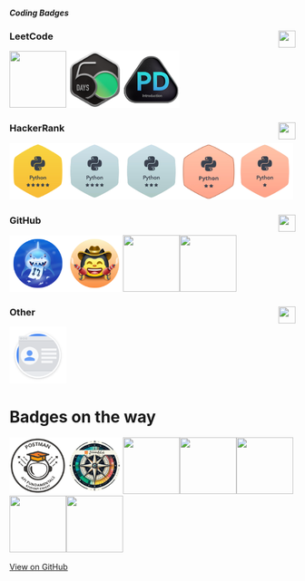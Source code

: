 ##### Coding Badges
### LeetCode <img height=30px width=30px align='right' src='https://upload.wikimedia.org/wikipedia/commons/8/8e/LeetCode_Logo_1.png'>
<img height=100px width=100px src='https://assets.leetcode.com/users/images/99b27168-c5ca-420d-9453-42479b203462_1705823606.379844.png'><img height=100px width=100px src='Badges/leetcode-2024-50-lg.png'><img height=100px width=100px src='Badges/leetcode-Introduction_to_Pandas_Badge.png'>
### HackerRank <img height=30px width=30px align='right' src='https://cdn4.iconfinder.com/data/icons/logos-and-brands/512/160_Hackerrank_logo_logos-512.png'>
<img height=100px width=100px src='Badges/hackerrank_python_5.png'><img height=100px width=100px src='Badges/hackerrank_python_4.png'><img height=100px width=100px src='Badges/python_3star_hackerrank.png'><img height=100px width=100px src='Badges/hacherrank_python.png'><img height=100px width=100px src='Badges/hackerrank_python_1.png'>
### GitHub <img height=30px width=30px align='right' src='https://upload.wikimedia.org/wikipedia/commons/thumb/a/ae/Github-desktop-logo-symbol.svg/2048px-Github-desktop-logo-symbol.svg.png'>
<img height=100px width=100px src='Badges/github-pull-shark.png'><img height=100px width=100px src='Badges/github-quickdraw.png'><img height=100px width=100px src='https://camo.githubusercontent.com/2ae0861e97bfba2d3250ceb7db103356b3b35161e273d48120199382d6eac03a/68747470733a2f2f6769746875622e6769746875626173736574732e636f6d2f696d616765732f6d6f64756c65732f70726f66696c652f616368696576656d656e74732f706169722d65787472616f7264696e616972652d64656661756c742e706e67'><img height=100px width=100px src='https://camo.githubusercontent.com/fa502cbbea2456c51ccfd7377262440ebf555b89b31806c52ca7cb54fba07bb5/68747470733a2f2f6769746875622e6769746875626173736574732e636f6d2f696d616765732f6d6f64756c65732f70726f66696c652f616368696576656d656e74732f796f6c6f2d64656661756c742e706e67'>
### Other <img height=30px width=30px align='right' src='https://cdn-icons-png.flaticon.com/512/711/711284.png'>
<img height=100px width=100px src='Badges/gdev-created_profile.svg'>

# Badges on the way
<img height=100px width=100px src='Badges/Postman White.png'><img height=100px width=100px src='Badges/gssoc_explorer.png'><img height=100px width=100px src='https://camo.githubusercontent.com/2707c37fdc92995dbe3f3c0c4420caf856000dd08c4e09e867845cb620bdf87d/68747470733a2f2f6769746875622e6769746875626173736574732e636f6d2f696d616765732f6d6f64756c65732f70726f66696c652f616368696576656d656e74732f67616c6178792d627261696e2d64656661756c742e706e67'><img height=100px width=100px src='https://camo.githubusercontent.com/a8c9e62c43e6d2b3015763decd6dbd168c48159a9f85dc91be655084b176ed86/68747470733a2f2f6769746875622e6769746875626173736574732e636f6d2f696d616765732f6d6f64756c65732f70726f66696c652f616368696576656d656e74732f7374617273747275636b2d64656661756c742e706e67'><img height=100px width=100px src='https://camo.githubusercontent.com/30ea73e658b66ea9e9599443837ec96559ae76d64e031414996157e311e3f72e/68747470733a2f2f6769746875622e6769746875626173736574732e636f6d2f696d616765732f6d6f64756c65732f70726f66696c652f616368696576656d656e74732f6172637469632d636f64652d7661756c742d636f6e7472696275746f722d64656661756c742e706e67'><img height=100px width=100px src='https://camo.githubusercontent.com/52a384459bb0ad9ad0093f9070a14c84ef0d4b5b1372f00a3b9ef98f607071d7/68747470733a2f2f6769746875622e6769746875626173736574732e636f6d2f696d616765732f6d6f64756c65732f70726f66696c652f616368696576656d656e74732f6d6172732d323032302d636f6e7472696275746f722d64656661756c742e706e67'><img height=100px width=100px src='https://camo.githubusercontent.com/377db1e303a8ed9960613167f01ee9134373e51aaedecdeebf667a31527b6763/68747470733a2f2f6769746875622e6769746875626173736574732e636f6d2f696d616765732f6d6f64756c65732f70726f66696c652f616368696576656d656e74732f68656172742d6f6e2d796f75722d736c656576652d64656661756c742e706e67'>

[View on GitHub](https://github.com/multiverseweb/Badges/blob/main/README.md)
